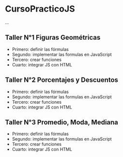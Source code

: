 # CursoPracticoJS

...

## Taller N°1 Figuras Geométricas

- Primero: definir las fórmulas
- Segundo: implementar las formulas en JavaScript
- Tercero: crear funciones
- Cuarto: integrar JS con HTML

## Taller N°2 Porcentajes y Descuentos

- Primero: definir las fórmulas
- Segundo: implementar las formulas en JavaScript
- Tercero: crear funciones
- Cuarto: integrar JS con HTML

## Taller N°3 Promedio, Moda, Mediana

- Primero: definir las fórmulas
- Segundo: implementar las formulas en JavaScript
- Tercero: crear funciones
- Cuarto: integrar JS con HTML
